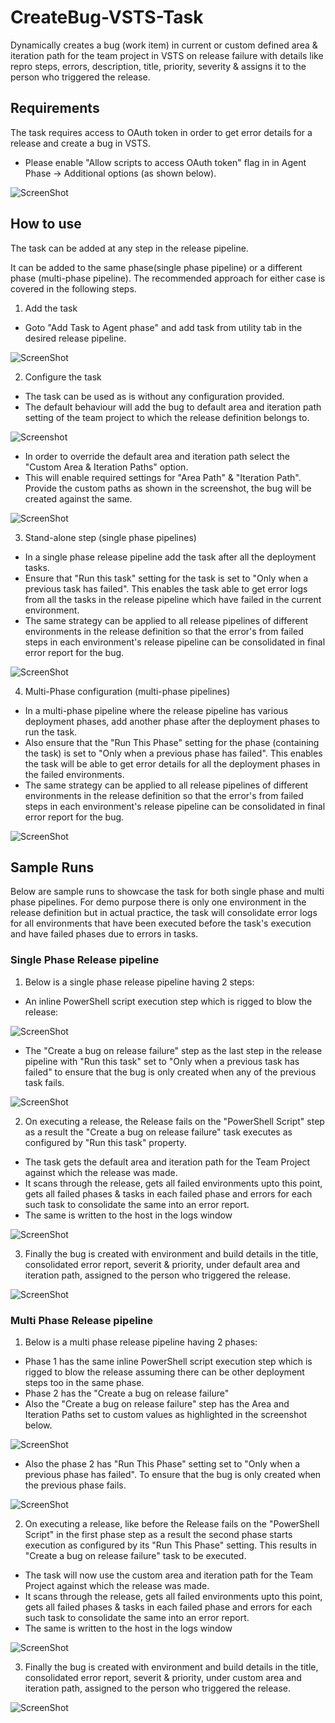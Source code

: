 # CreateBug-VSTS-Task

Dynamically creates a bug (work item) in current or custom defined area & iteration path for the team project in VSTS on release failure with details like repro steps, errors, description, title, priority, severity & assigns it to the person who triggered the release.

## Requirements

The task requires access to OAuth token in order to get error details for a release and create a bug in VSTS.
* Please enable "Allow scripts to access OAuth token" flag in in Agent Phase -> Additional options (as shown below).

![ScreenShot](images/AllowOAuth.PNG)

## How to use

The task can be added at any step in the release pipeline.

It can be added to the same phase(single phase pipeline) or a different phase (multi-phase pipeline). The recommended approach for either case is covered in the following steps.

1. Add the task
* Goto "Add Task to Agent phase" and add task from utility tab in the desired release pipeline.

![ScreenShot](images/AddTask.PNG)

2. Configure the task
* The task can be used as is without any configuration provided.
* The default behaviour will add the bug to default area and iteration path setting of the team project to which the release definition belongs to.

![Screenshot](images/DefaultConfig.PNG)

* In order to override the default area and iteration path select the "Custom Area & Iteration Paths" option.
* This will enable required settings for "Area Path" & "Iteration Path". Provide the custom paths as shown in the screenshot, the bug will be created against the same.

![ScreenShot](images/CustomConfig.PNG)

3. Stand-alone step (single phase pipelines)
* In a single phase release pipeline add the task after all the deployment tasks.
* Ensure that "Run this task" setting for the task is set to "Only when a previous task has failed". This enables the task able to get error logs from all the tasks in the release pipeline which have failed in the current environment.
* The same strategy can be applied to all release pipelines of different environments in the release definition so that the error's from failed steps in each environment's release pipeline can be consolidated in final error report for the bug.

![ScreenShot](images/SinglePhase.PNG)

4. Multi-Phase configuration (multi-phase pipelines)
* In a multi-phase pipeline where the release pipeline has various deployment phases, add another phase after the deployment phases to run the task.
* Also ensure that the "Run This Phase" setting for the phase (containing the task) is set to "Only when a previous phase has failed". This enables the task will be able to get error details for all the deployment phases in the failed environments.
* The same strategy can be applied to all release pipelines of different environments in the release definition so that the error's from failed steps in each environment's release pipeline can be consolidated in final error report for the bug.

![ScreenShot](images/MultiPhase.PNG)

## Sample Runs

Below are sample runs to showcase the task for both single phase and multi phase pipelines. For demo purpose there is only one environment in the release definition but in actual practice, the task will consolidate error logs for all environments that have been executed before the task's execution and have failed phases due to errors in tasks.

### Single Phase Release pipeline

1. Below is a single phase release pipeline having 2 steps:
* An inline PowerShell script execution step which is rigged to blow the release:

![ScreenShot](images/Psstep.PNG)

* The "Create a bug on release failure" step as the last step in the release pipeline with "Run this task" set to "Only when a previous task has failed" to ensure that the bug is only created when any of the previous task fails.

![ScreenShot](images/Pipeline.PNG)

2. On executing a release, the Release fails on the "PowerShell Script" step as a result the "Create a bug on release failure" task executes as configured by "Run this task" property. 
* The task gets the default area and iteration path for the Team Project against which the release was made. 
* It scans through the release, gets all failed environments upto this point, gets all failed phases & tasks in each failed phase and errors for each such task to consolidate the same into an error report.
* The same is written to the host in the logs window

![ScreenShot](images/Release.PNG)

3. Finally the bug is created with environment and build details in the title, consolidated error report, severit & priority, under default area and iteration path, assigned to the person who triggered the release.

![ScreenShot](images/BugReport.PNG)

### Multi Phase Release pipeline

1. Below is a multi phase release pipeline having 2 phases:
* Phase 1 has the same inline PowerShell script execution step which is rigged to blow the release assuming there can be other deployment steps too in the same phase.
* Phase 2 has the "Create a bug on release failure"
* Also the "Create a bug on release failure" step has the Area and Iteration Paths set to custom values as highlighted in the screenshot below.

![ScreenShot](images/MultiCustom.PNG)

* Also the phase 2 has "Run This Phase" setting set to "Only when a previous phase has failed". To ensure that the bug is only created when the previous phase fails.

![ScreenShot](images/MultiPhase.PNG)

2. On executing a release, like before the Release fails on the "PowerShell Script" in the first phase step as a result the second phase starts execution as configured by its "Run This Phase" setting. This results in "Create a bug on release failure" task to be executed.

* The task will now use the custom area and iteration path for the Team Project against which the release was made. 
* It scans through the release, gets all failed environments upto this point, gets all failed phases & tasks in each failed phase and errors for each such task to consolidate the same into an error report.
* The same is written to the host in the logs window

![ScreenShot](images/MultiPhaseRelease.PNG)

3. Finally the bug is created with environment and build details in the title, consolidated error report, severit & priority, under custom area and iteration path, assigned to the person who triggered the release.

![ScreenShot](images/MultiPhaseBug.PNG)
